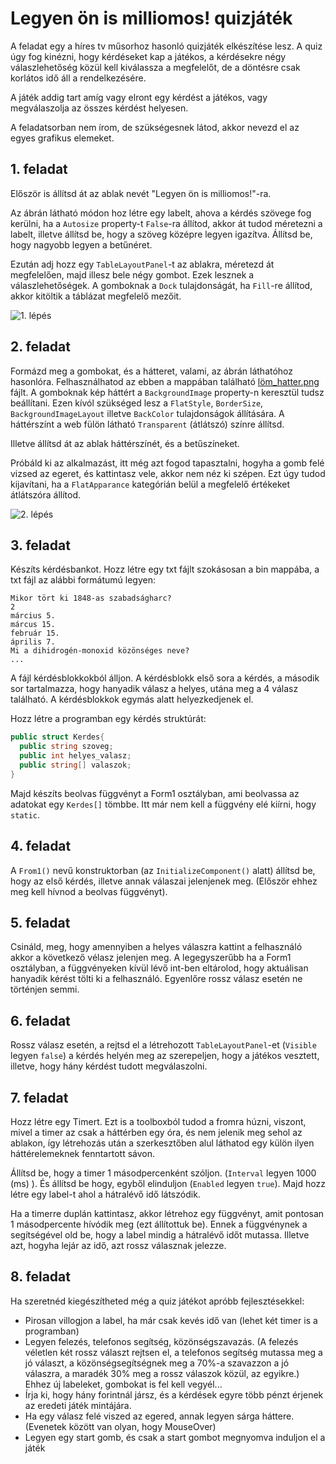 # Legyen ön is milliomos! quizjáték

A feladat egy a híres tv műsorhoz hasonló quizjáték elkészítése lesz. A quiz úgy fog kinézni, hogy kérdéseket kap a játékos,
a kérdésekre négy válaszlehetőség közül kell kiválassza a megfelelőt, de a döntésre csak korlátos idő áll a rendelkezésére.

A játék addig tart amíg vagy elront egy kérdést a játékos, vagy megválaszolja az összes kérdést helyesen.

A feladatsorban nem írom, de szükségesnek látod, akkor nevezd el az egyes grafikus elemeket.

## 1. feladat
Először is állítsd át az ablak nevét "Legyen ön is milliomos!"-ra.

Az ábrán látható módon hoz létre egy labelt, ahova a kérdés szövege fog kerülni, ha a `Autosize` property-t `False`-ra állítod,
akkor át tudod méretezni a labelt, illetve állítsd be, hogy a szöveg középre legyen igazítva. Állítsd be, hogy nagyobb legyen a betűnéret.

Ezután adj hozz egy `TableLayoutPanel`-t az ablakra, méretezd át megfelelően, majd illesz bele négy gombot. Ezek lesznek a válaszlehetőségek.
A gomboknak a `Dock` tulajdonságát, ha `Fill`-re állítod, akkor kitöltik a táblázat megfelelő mezőit.

![1. lépés](löm1.PNG)

## 2. feladat

Formázd meg a gombokat, és a hátteret, valami, az ábrán láthatóhoz hasonlóra. Felhasználhatod az ebben a mappában található [löm_hatter.png](löm_hatter.png) fájlt.
A gomboknak kép háttért a `BackgroundImage` property-n keresztül tudsz beállítani. Ezen kívól szükséged lesz a `FlatStyle`, `BorderSize`, `BackgroundImageLayout`
illetve `BackColor` tulajdonságok állítására. A háttérszínt a web fülön látható `Transparent` (átlátszó) színre állítsd.

Illetve állítsd át az ablak háttérszínét, és a betűszíneket.

Próbáld ki az alkalmazást, itt még azt fogod tapasztalni, hogyha a gomb felé vizsed az egeret, és kattintasz vele, akkor nem néz ki szépen.
Ezt úgy tudod kijavítani, ha a `FlatApparance` kategórián belül a megfelelő értékeket átlátszóra állítod.

![2. lépés](löm2.PNG)

## 3. feladat

Készíts kérdésbankot. Hozz létre egy txt fájlt szokásosan a bin mappába, a txt fájl az alábbi formátumú legyen:

```
Mikor tört ki 1848-as szabadságharc?
2
március 5.
márcus 15.
február 15.
április 7.
Mi a dihidrogén-monoxid közönséges neve?
...
```

A fájl kérdésblokkokból álljon. A kérdésblokk első sora a kérdés, a második sor tartalmazza, hogy hanyadik válasz a helyes, utána meg a 4 válasz található.
A kérdésblokkok egymás alatt helyezkedjenek el.

Hozz létre a programban egy kérdés struktúrát:
```cs
public struct Kerdes{
  public string szoveg;
  public int helyes_valasz;
  public string[] valaszok;
}
```

Majd készíts beolvas függvényt a Form1 osztályban, ami beolvassa az adatokat egy `Kerdes[]` tömbbe. Itt már nem kell a függvény elé kiírni, hogy `static`.

## 4. feladat

A `From1()` nevű konstruktorban (az `InitializeComponent()` alatt) állítsd be, hogy az első kérdés, illetve annak válaszai jelenjenek meg. (Először ehhez meg kell hívnod a beolvas függvényt).

## 5. feladat

Csináld, meg, hogy amennyiben a helyes válaszra kattint a felhasználó akkor a következő vélasz jelenjen meg.
A legegyszerűbb ha a Form1 osztályban, a függvényeken kívül lévő int-ben eltárolod, hogy aktuálisan hanyadik kérést tölti ki a felhasználó.
Egyenlőre rossz válasz esetén ne történjen semmi.

## 6. feladat
Rossz válasz esetén, a rejtsd el a létrehozott `TableLayoutPanel`-et (`Visible` legyen `false`) a kérdés helyén meg az szerepeljen, hogy 
a játékos vesztett, illetve, hogy hány kérdést tudott megválaszolni.

## 7. feladat

Hozz létre egy Timert. Ezt is a toolboxból tudod a fromra húzni, viszont, mivel a timer az csak a háttérben egy óra, és nem jelenik meg sehol az ablakon,
így létrehozás után a szerkesztőben alul láthatod egy külön ilyen háttérelemeknek fenntartott sávon.

Állítsd be, hogy a timer 1 másodpercenként szóljon. (`Interval` legyen 1000 (ms) ). És állítsd be hogy, egyből elinduljon (`Enabled` legyen `true`).
Majd hozz létre egy label-t ahol a hátralévő idő látszódik.

Ha a timerre duplán kattintasz, akkor létrehoz egy függvényt, amit pontosan 1 másodpercente hívódik meg (ezt állítottuk be).
Ennek a függvénynek a segítségével old be, hogy a label mindig a hátralévő időt mutassa. Illetve azt, hogyha lejár az idő, azt rossz válasznak jelezze.

## 8. feladat
Ha szeretnéd kiegészítheted még a quiz játékot apróbb fejlesztésekkel:
- Pirosan villogjon a label, ha már csak kevés idő van (lehet két timer is a programban)
- Legyen felezés, telefonos segítség, közönségszavazás. (A felezés véletlen két rossz választ rejtsen el,
a telefonos segítség mutassa meg a jó választ, a közönségsegítségnek meg a 70%-a szavazzon a jó válaszra, a maradék 30% meg a rossz válaszok közül, az egyikre.)
Ehhez új labeleket, gombokat is fel kell vegyél...
- Írja ki, hogy hány forintnál jársz, és a kérdések egyre több pénzt érjenek az eredeti játék mintájára.
- Ha egy válasz felé viszed az egered, annak legyen sárga háttere. (Evenetek között van olyan, hogy MouseOver)
- Legyen egy start gomb, és csak a start gombot megnyomva induljon el a játék
